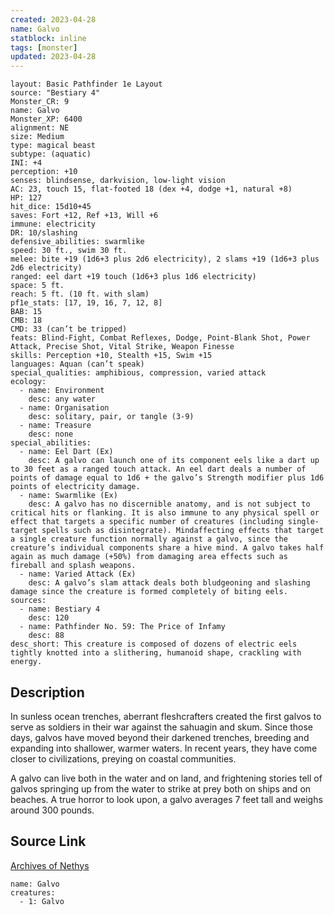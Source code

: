 ```yaml
---
created: 2023-04-28
name: Galvo
statblock: inline
tags: [monster]
updated: 2023-04-28
---
```

```statblock
layout: Basic Pathfinder 1e Layout
source: "Bestiary 4"
Monster_CR: 9
name: Galvo
Monster_XP: 6400
alignment: NE
size: Medium
type: magical beast
subtype: (aquatic)
INI: +4
perception: +10
senses: blindsense, darkvision, low-light vision
AC: 23, touch 15, flat-footed 18 (dex +4, dodge +1, natural +8)
HP: 127
hit_dice: 15d10+45
saves: Fort +12, Ref +13, Will +6
immune: electricity
DR: 10/slashing
defensive_abilities: swarmlike
speed: 30 ft., swim 30 ft.
melee: bite +19 (1d6+3 plus 2d6 electricity), 2 slams +19 (1d6+3 plus 2d6 electricity)
ranged: eel dart +19 touch (1d6+3 plus 1d6 electricity)
space: 5 ft.
reach: 5 ft. (10 ft. with slam)
pf1e_stats: [17, 19, 16, 7, 12, 8]
BAB: 15
CMB: 18
CMD: 33 (can’t be tripped)
feats: Blind-Fight, Combat Reflexes, Dodge, Point-Blank Shot, Power Attack, Precise Shot, Vital Strike, Weapon Finesse
skills: Perception +10, Stealth +15, Swim +15
languages: Aquan (can’t speak)
special_qualities: amphibious, compression, varied attack
ecology:
  - name: Environment
    desc: any water
  - name: Organisation
    desc: solitary, pair, or tangle (3-9)
  - name: Treasure
    desc: none
special_abilities:
  - name: Eel Dart (Ex)
    desc: A galvo can launch one of its component eels like a dart up to 30 feet as a ranged touch attack. An eel dart deals a number of points of damage equal to 1d6 + the galvo’s Strength modifier plus 1d6 points of electricity damage.
  - name: Swarmlike (Ex)
    desc: A galvo has no discernible anatomy, and is not subject to critical hits or flanking. It is also immune to any physical spell or effect that targets a specific number of creatures (including single-target spells such as disintegrate). Mindaffecting effects that target a single creature function normally against a galvo, since the creature’s individual components share a hive mind. A galvo takes half again as much damage (+50%) from damaging area effects such as fireball and splash weapons.
  - name: Varied Attack (Ex)
    desc: A galvo’s slam attack deals both bludgeoning and slashing damage since the creature is formed completely of biting eels.
sources:
  - name: Bestiary 4
    desc: 120
  - name: Pathfinder No. 59: The Price of Infamy
    desc: 88
desc_short: This creature is composed of dozens of electric eels tightly knotted into a slithering, humanoid shape, crackling with energy.
```
## Description
In sunless ocean trenches, aberrant fleshcrafters created the first galvos to serve as soldiers in their war against the sahuagin and skum. Since those days, galvos have moved beyond their darkened trenches, breeding and expanding into shallower, warmer waters. In recent years, they have come closer to civilizations, preying on coastal communities.

A galvo can live both in the water and on land, and frightening stories tell of galvos springing up from the water to strike at prey both on ships and on beaches. A true horror to look upon, a galvo averages 7 feet tall and weighs around 300 pounds.
## Source Link
[Archives of Nethys](https://aonprd.com/MonsterDisplay.aspx?ItemName=Galvo)
```encounter-table
name: Galvo
creatures:
  - 1: Galvo
```
